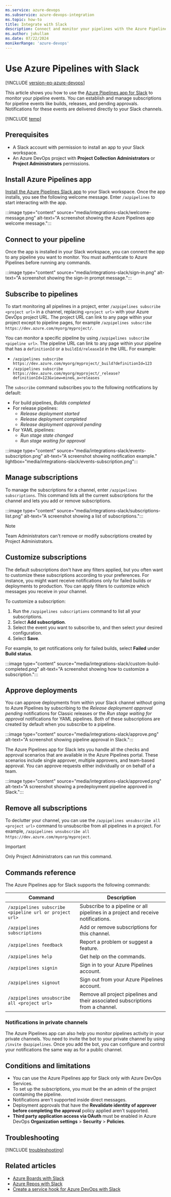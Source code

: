 ```yaml
---
ms.service: azure-devops
ms.subservice: azure-devops-integration
ms.topic: how-to
title: Integrate with Slack
description: Connect and monitor your pipelines with the Azure Pipelines app for Slack.
ms.author: jukullam
ms.date: 07/22/2024
monikerRange: 'azure-devops'
---
```

 
# Use Azure Pipelines with Slack

[!INCLUDE [version-eq-azure-devops](../../includes/version-eq-azure-devops.md)]

This article shows you how to use the [Azure Pipelines app for Slack](https://slack.com/apps/AFH4Y66N9-azure-pipelines) to monitor your pipeline events. You can establish and manage subscriptions for pipeline events like builds, releases, and pending approvals. Notifications for these events are delivered directly to your Slack channels.

[!INCLUDE [temp](../../includes/feature-support-cloud-only.md)] 

## Prerequisites

- A Slack account with permission to install an app to your Slack workspace.
- An Azure DevOps project with **Project Collection Administrators** or **Project Administrators** permissions.

## Install Azure Pipelines app

[Install the Azure Pipelines Slack app](https://azchatopprodcus1.azchatops.visualstudio.com/_slack/installslackapp) to your Slack workspace. Once the app installs, you see the following welcome message. Enter `/azpipelines` to start interacting with the app.

:::image type="content" source="media/integrations-slack/welcome-message.png" alt-text="A screenshot showing the Azure Pipelines app welcome message.":::

## Connect to your pipeline

Once the app is installed in your Slack workspace, you can connect the app to any pipeline you want to monitor. You must authenticate to Azure Pipelines before running any commands.

:::image type="content" source="media/integrations-slack/sign-in.png" alt-text="A screenshot showing the sign-in prompt message.":::

## Subscribe to pipelines

To start monitoring all pipelines in a project, enter `/azpipelines subscribe <project url>` in a channel, replacing `<project url>` with your Azure DevOps project URL. The project URL can link to any page within your project except to pipeline pages, for example `/azpipelines subscribe https://dev.azure.com/myorg/myproject/`.

You can monitor a specific pipeline by using `/azpipelines subscribe <pipeline url>`. The pipeline URL can link to any page within your pipeline that has a `definitionId` or a `buildId/releaseId` in the URL. For example:

- `/azpipelines subscribe https://dev.azure.com/myorg/myproject/_build?definitionId=123`
- `/azpipelines subscribe https://dev.azure.com/myorg/myproject/_release?definitionId=123&view=mine&_a=releases`

The `subscribe` command subscribes you to the following notifications by default:

- For build pipelines, *Builds completed*
- For release pipelines:
  - *Release deployment started*
  - *Release deployment completed*
  - *Release deployment approval pending*
- For YAML pipelines:
  - *Run stage state changed*
  - *Run stage waiting for approval*

:::image type="content" source="media/integrations-slack/events-subscription.png" alt-text="A screenshot showing notification example." lightbox="media/integrations-slack/events-subscription.png":::

## Manage subscriptions

To manage the subscriptions for a channel, enter `/azpipelines subscriptions`. This command lists all the current subscriptions for the channel and lets you add or remove subscriptions.

:::image type="content" source="media/integrations-slack/subscriptions-list.png" alt-text="A screenshot showing a list of subscriptions.":::

> [!NOTE]
> Team Administrators can't remove or modify subscriptions created by Project Administrators.

## Customize subscriptions

The default subscriptions don't have any filters applied, but you often want to customize these subscriptions according to your preferences. For instance, you might want receive notifications only for failed builds or deployments to production. You can apply filters to customize which messages you receive in your channel.

To customize a subscription:

1. Run the `/azpipelines subscriptions` command to list all your subscriptions.
1. Select **Add subscription**.
1. Select the event you want to subscribe to, and then select your desired configuration.
1. Select **Save**.

For example, to get notifications only for failed builds, select **Failed** under **Build status**.

:::image type="content" source="media/integrations-slack/custom-build-completed.png" alt-text="A screenshot showing how to customize a subscription.":::

## Approve deployments

You can approve deployments from within your Slack channel without going to Azure Pipelines by subscribing to the *Release deployment approval pending* notifications for Classic releases or the *Run stage waiting for approval* notifications for YAML pipelines. Both of these subscriptions are created by default when you subscribe to a pipeline.

:::image type="content" source="media/integrations-slack/approve.png" alt-text="A screenshot showing pipeline approval in Slack.":::

The Azure Pipelines app for Slack lets you handle all the checks and approval scenarios that are available in the Azure Pipelines portal. These scenarios include single approver, multiple approvers, and team-based approval. You can approve requests either individually or on behalf of a team.

:::image type="content" source="media/integrations-slack/approved.png" alt-text="A screenshot showing a predeployment pipeline approved in Slack.":::

## Remove all subscriptions

To declutter your channel, you can use the `/azpipelines unsubscribe all <project url>` command to unsubscribe from all pipelines in a project. For example, `/azpipelines unsubscribe all https://dev.azure.com/myorg/myproject`.
> [!IMPORTANT] 
> Only Project Administrators can run this command.

## Commands reference

The Azure Pipelines app for Slack supports the following commands:

| Command        | Description  |
| -------------------- |----------------|
| `/azpipelines subscribe <pipeline url or project url>`      | Subscribe to a pipeline or all pipelines in a project and receive notifications. | 
| `/azpipelines subscriptions`      | Add or remove subscriptions for this channel.      | 
| `/azpipelines feedback` | Report a problem or suggest a feature.      |
| `/azpipelines help`     | Get help on the commands. |
| `/azpipelines signin`  | Sign in to your Azure Pipelines account. |
| `/azpipelines signout`  | Sign out from your Azure Pipelines account. |
| `/azpipelines unsubscribe all <project url>` | Remove all project pipelines and their associated subscriptions from a channel. |

### Notifications in private channels

The Azure Pipelines app can also help you monitor pipelines activity in your private channels. You need to invite the bot to your private channel by using `/invite @azpipelines`. Once you add the bot, you can configure and control your notifications the same way as for a public channel.

## Conditions and limitations

- You can use the Azure Pipelines app for Slack only with Azure DevOps Services.
- To set up the subscriptions, you must be the an admin of the project containing the pipeline.
- Notifications aren't supported inside direct messages.
- Deployment approvals that have the **Revalidate identity of approver before completing the approval** policy applied aren't supported.
- **Third party application access via OAuth** must be enabled in Azure DevOps **Organization settings** > **Security** > **Policies**.

## Troubleshooting

[!INCLUDE [troubleshooting](includes/troubleshoot-authentication.md)]

## Related articles
- [Azure Boards with Slack](../../boards/integrations/boards-slack.md)
- [Azure Repos with Slack](../../repos/integrations/repos-slack.md)
- [Create a service hook for Azure DevOps with Slack](../../service-hooks/services/slack.md)